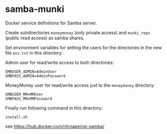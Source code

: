 # samba-munki

Docker service definitions for Samba server.

Create subdirectories `moneymoney` (only private access) and `munki_repo` (public read access) as samba shares. 

Set environment variables for setting the users for the directories in the new file `env.txt` in this directory:

Admin user for read/write access to both directories:

```
SMBUSER_ADMIN=AdminUser
SMBPASS_ADMIN=AdminPassword
```

MoneyMoney user for read/write access just to the `moneymoney` directory:

```
SMBUSER_MM=MMUser
SMBPASS_MM=MMPassword
```

Finally run following command in this directory: 

```
install.sh
```

see https://hub.docker.com/r/trnape/rpi-samba/
